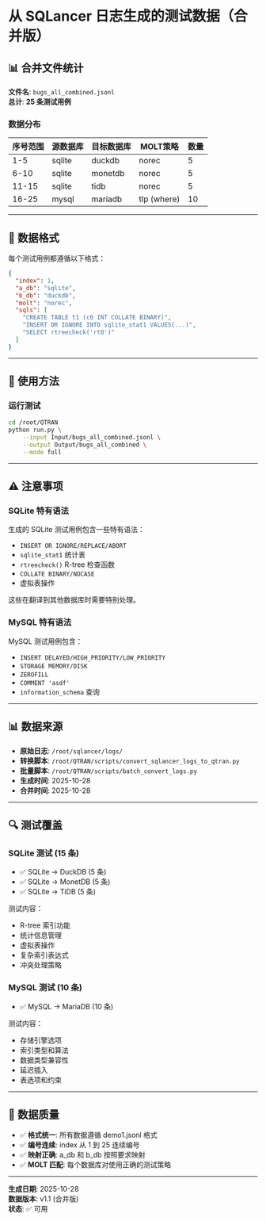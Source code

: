# 从 SQLancer 日志生成的测试数据（合并版）

## 📊 合并文件统计

**文件名**: `bugs_all_combined.jsonl`  
**总计**: **25 条测试用例**

### 数据分布

| 序号范围 | 源数据库 | 目标数据库 | MOLT策略 | 数量 |
|---------|---------|-----------|---------|------|
| 1-5 | sqlite | duckdb | norec | 5 |
| 6-10 | sqlite | monetdb | norec | 5 |
| 11-15 | sqlite | tidb | norec | 5 |
| 16-25 | mysql | mariadb | tlp (where) | 10 |

---

## 📝 数据格式

每个测试用例都遵循以下格式：

```json
{
  "index": 1,
  "a_db": "sqlite",
  "b_db": "duckdb",
  "molt": "norec",
  "sqls": [
    "CREATE TABLE t1 (c0 INT COLLATE BINARY)",
    "INSERT OR IGNORE INTO sqlite_stat1 VALUES(...)",
    "SELECT rtreecheck('rt0')"
  ]
}
```

---

## 🚀 使用方法

### 运行测试
```bash
cd /root/QTRAN
python run.py \
    --input Input/bugs_all_combined.jsonl \
    --output Output/bugs_all_combined \
    --mode full
```

---

## ⚠️ 注意事项

### SQLite 特有语法
生成的 SQLite 测试用例包含一些特有语法：
- `INSERT OR IGNORE/REPLACE/ABORT`
- `sqlite_stat1` 统计表
- `rtreecheck()` R-tree 检查函数
- `COLLATE BINARY/NOCASE`
- 虚拟表操作

这些在翻译到其他数据库时需要特别处理。

### MySQL 特有语法
MySQL 测试用例包含：
- `INSERT DELAYED/HIGH_PRIORITY/LOW_PRIORITY`
- `STORAGE MEMORY/DISK`
- `ZEROFILL`
- `COMMENT 'asdf'`
- `information_schema` 查询

---

## 📊 数据来源

- **原始日志**: `/root/sqlancer/logs/`
- **转换脚本**: `/root/QTRAN/scripts/convert_sqlancer_logs_to_qtran.py`
- **批量脚本**: `/root/QTRAN/scripts/batch_convert_logs.py`
- **生成时间**: 2025-10-28
- **合并时间**: 2025-10-28

---

## 🔍 测试覆盖

### SQLite 测试 (15 条)
- ✅ SQLite → DuckDB (5 条)
- ✅ SQLite → MonetDB (5 条)
- ✅ SQLite → TiDB (5 条)

测试内容：
- R-tree 索引功能
- 统计信息管理
- 虚拟表操作
- 复杂索引表达式
- 冲突处理策略

### MySQL 测试 (10 条)
- ✅ MySQL → MariaDB (10 条)

测试内容：
- 存储引擎选项
- 索引类型和算法
- 数据类型兼容性
- 延迟插入
- 表选项和约束

---

## 🎯 数据质量

- ✅ **格式统一**: 所有数据遵循 demo1.jsonl 格式
- ✅ **编号连续**: index 从 1 到 25 连续编号
- ✅ **映射正确**: a_db 和 b_db 按照要求映射
- ✅ **MOLT 匹配**: 每个数据库对使用正确的测试策略

---

**生成日期**: 2025-10-28  
**数据版本**: v1.1 (合并版)  
**状态**: ✅ 可用
